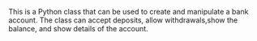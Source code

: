 This is a Python class that can be used to create and manipulate a bank account. The class can accept deposits, allow withdrawals,show the balance, and show details of the account.
